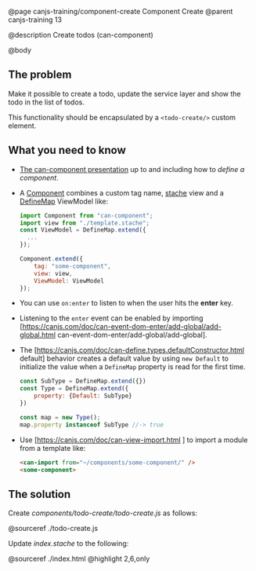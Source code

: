 @page canjs-training/component-create Component Create
@parent canjs-training 13

@description Create todos (can-component)

@body


## The problem

Make it possible to create a todo, update the service layer
and show the todo in the list of todos.

This functionality should be encapsulated by a `<todo-create/>`
custom element.

## What you need to know

- [The can-component presentation](https://drive.google.com/open?id=0Bx-kNqf-wxZeMnlHZzB6ZERUSEk) up to and including how to _define a component_.
- A [Component](https://canjs.com/doc/can-component.html) combines a custom tag name, [stache](https://canjs.com/doc/can-stache.html) view and a [DefineMap](https://canjs.com/doc/can-define/map/map.html) ViewModel like:

  ```js
  import Component from "can-component";
  import view from "./template.stache";
  const ViewModel = DefineMap.extend({
    ...      
  });

  Component.extend({
      tag: "some-component",
      view: view,
      ViewModel: ViewModel
  });
  ```

- You can use `on:enter` to listen to when the user hits the __enter__ key.
- Listening to the `enter` event can be enabled by importing [https://canjs.com/doc/can-event-dom-enter/add-global/add-global.html can-event-dom-enter/add-global/add-global].
- The [https://canjs.com/doc/can-define.types.defaultConstructor.html default] behavior creates a default value by using `new Default` to initialize the value when
a `DefineMap` property is read for the first time.

  ```js
  const SubType = DefineMap.extend({})
  const Type = DefineMap.extend({
      property: {Default: SubType}
  })

  const map = new Type();
  map.property instanceof SubType //-> true
  ```

- Use [https://canjs.com/doc/can-view-import.html <can-import>] to import a module from a template like:

  ```html
  <can-import from="~/components/some-component/" />
  <some-component>
  ```



## The solution

Create _components/todo-create/todo-create.js_ as follows:

@sourceref ./todo-create.js

Update _index.stache_ to the following:

@sourceref ./index.html
@highlight 2,6,only
